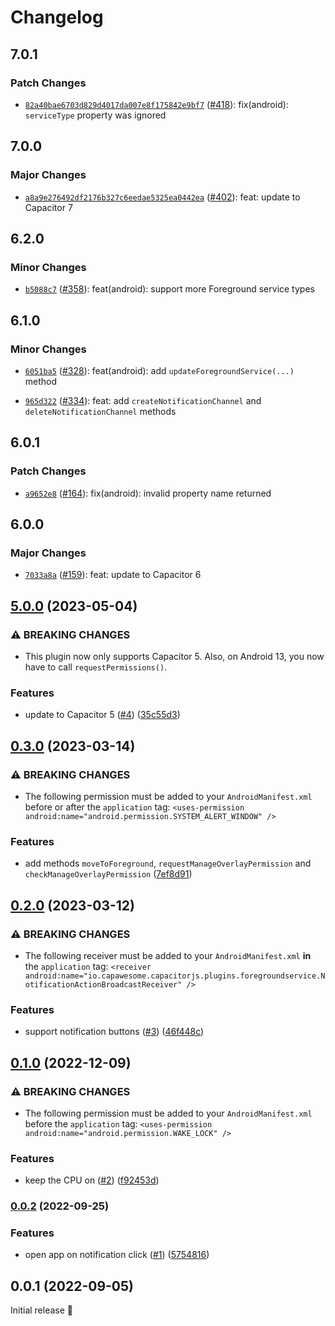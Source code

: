 # Changelog

## 7.0.1

### Patch Changes

- [`82a40bae6703d829d4017da007e8f175842e9bf7`](https://github.com/capawesome-team/capacitor-plugins/commit/82a40bae6703d829d4017da007e8f175842e9bf7) ([#418](https://github.com/capawesome-team/capacitor-plugins/pull/418)): fix(android): `serviceType` property was ignored

## 7.0.0

### Major Changes

- [`a8a9e276492df2176b327c6eedae5325ea0442ea`](https://github.com/capawesome-team/capacitor-plugins/commit/a8a9e276492df2176b327c6eedae5325ea0442ea) ([#402](https://github.com/capawesome-team/capacitor-plugins/pull/402)): feat: update to Capacitor 7

## 6.2.0

### Minor Changes

- [`b5088c7`](https://github.com/capawesome-team/capacitor-plugins/commit/b5088c73cef1e2be5d915d1ed7a0649865a3d3ca) ([#358](https://github.com/capawesome-team/capacitor-plugins/pull/358)): feat(android): support more Foreground service types

## 6.1.0

### Minor Changes

- [`6051ba5`](https://github.com/capawesome-team/capacitor-plugins/commit/6051ba5c06b8f49b7ec3c5a36f630358bf4d3dc3) ([#328](https://github.com/capawesome-team/capacitor-plugins/pull/328)): feat(android): add `updateForegroundService(...)` method

* [`965d322`](https://github.com/capawesome-team/capacitor-plugins/commit/965d322aa0d8f95dfa3a287df5233caa6a5aac78) ([#334](https://github.com/capawesome-team/capacitor-plugins/pull/334)): feat: add `createNotificationChannel` and `deleteNotificationChannel` methods

## 6.0.1

### Patch Changes

- [`a9652e8`](https://github.com/capawesome-team/capacitor-plugins/commit/a9652e89227cf72995d4fe3634d4c7aefc3d0f12) ([#164](https://github.com/capawesome-team/capacitor-plugins/pull/164)): fix(android): invalid property name returned

## 6.0.0

### Major Changes

- [`7033a8a`](https://github.com/capawesome-team/capacitor-plugins/commit/7033a8a42984523902f125239c3623e1e872b489) ([#159](https://github.com/capawesome-team/capacitor-plugins/pull/159)): feat: update to Capacitor 6

## [5.0.0](https://github.com/capawesome-team/sponsorware/compare/v0.3.0...v5.0.0) (2023-05-04)

### ⚠ BREAKING CHANGES

- This plugin now only supports Capacitor 5. Also, on Android 13, you now have to call `requestPermissions()`.

### Features

- update to Capacitor 5 ([#4](https://github.com/capawesome-team/sponsorware/issues/4)) ([35c55d3](https://github.com/capawesome-team/sponsorware/commit/35c55d333b421f6ae77f89081b27afe549350742))

## [0.3.0](https://github.com/capawesome-team/sponsorware/compare/v0.2.0...v0.3.0) (2023-03-14)

### ⚠ BREAKING CHANGES

- The following permission must be added to your `AndroidManifest.xml` before or after the `application` tag: `<uses-permission android:name="android.permission.SYSTEM_ALERT_WINDOW" />`

### Features

- add methods `moveToForeground`, `requestManageOverlayPermission` and `checkManageOverlayPermission` ([7ef8d91](https://github.com/capawesome-team/sponsorware/commit/7ef8d91bd7ad8cd704d34f5ad2925069f50549b0))

## [0.2.0](https://github.com/capawesome-team/sponsorware/compare/v0.1.0...v0.2.0) (2023-03-12)

### ⚠ BREAKING CHANGES

- The following receiver must be added to your `AndroidManifest.xml` **in** the `application` tag: `<receiver android:name="io.capawesome.capacitorjs.plugins.foregroundservice.NotificationActionBroadcastReceiver" />`

### Features

- support notification buttons ([#3](https://github.com/capawesome-team/sponsorware/issues/3)) ([46f448c](https://github.com/capawesome-team/sponsorware/commit/46f448ce737ab5b8355e5adc9483c355343f7040))

## [0.1.0](https://github.com/capawesome-team/sponsorware/compare/v0.0.2...v0.1.0) (2022-12-09)

### ⚠ BREAKING CHANGES

- The following permission must be added to your `AndroidManifest.xml` before the `application` tag: `<uses-permission android:name="android.permission.WAKE_LOCK" />`

### Features

- keep the CPU on ([#2](https://github.com/capawesome-team/sponsorware/issues/2)) ([f92453d](https://github.com/capawesome-team/sponsorware/commit/f92453dc9594ae622e2745731187ad8dd5fdf2ff))

### [0.0.2](https://github.com/capawesome-team/sponsorware/compare/v0.0.1...v0.0.2) (2022-09-25)

### Features

- open app on notification click ([#1](https://github.com/capawesome-team/sponsorware/issues/1)) ([5754816](https://github.com/capawesome-team/sponsorware/commit/57548161aced2ceac89021c74936c84977875977))

## 0.0.1 (2022-09-05)

Initial release 🎉
